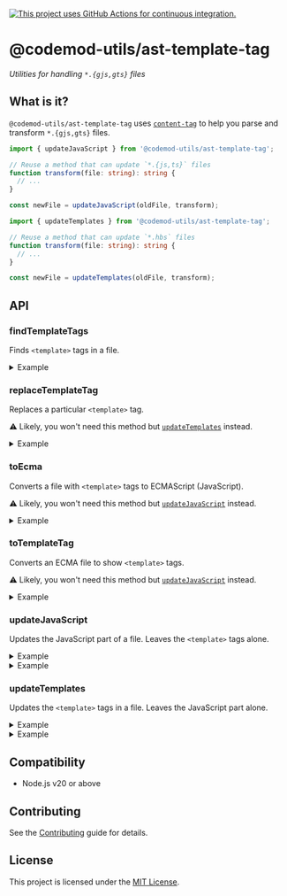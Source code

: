 [![This project uses GitHub Actions for continuous integration.](https://github.com/ijlee2/codemod-utils/actions/workflows/ci.yml/badge.svg)](https://github.com/ijlee2/codemod-utils/actions/workflows/ci.yml)

# @codemod-utils/ast-template-tag

_Utilities for handling `*.{gjs,gts}` files_


## What is it?

`@codemod-utils/ast-template-tag` uses [`content-tag`](https://github.com/embroider-build/content-tag) to help you parse and transform `*.{gjs,gts}` files.

```ts
import { updateJavaScript } from '@codemod-utils/ast-template-tag';

// Reuse a method that can update `*.{js,ts}` files
function transform(file: string): string {
  // ...
}

const newFile = updateJavaScript(oldFile, transform);
```

```ts
import { updateTemplates } from '@codemod-utils/ast-template-tag';

// Reuse a method that can update `*.hbs` files
function transform(file: string): string {
  // ...
}

const newFile = updateTemplates(oldFile, transform);
```

## API

### findTemplateTags

Finds `<template>` tags in a file.

<details>

<summary>Example</summary>

Count the number of lines of code (LOC) in `<template>` tags.

```ts
function getLOC(code: string): number {
  const matches = file.match(/\r?\n/g);

  return (matches ?? []).length;
}

const templateTags = findTemplateTags(file);

let loc = 0;

templateTags.forEach(({ contents }) => {
  loc += getLOC(contents.trim());
});
```

</details>


### replaceTemplateTag

Replaces a particular `<template>` tag.

⚠️ Likely, you won't need this method but [`updateTemplates`](#updatetemplates) instead.

<details>

<summary>Example</summary>

Update all template tags in a file.

```ts
const templateTags = findTemplateTags(file);

templateTags.reverse().forEach(({ contents, range }) => {
  // Some method that can update `*.hbs` files
  const template = transform(contents);

  file = replaceTemplateTag(file, {
    code: `<template>${template}</template>`,
    range,
  });
});
```

</details>


### toEcma

Converts a file with `<template>` tags to ECMAScript (JavaScript).

⚠️ Likely, you won't need this method but [`updateJavaScript`](#updatejavascript) instead.

<details>

<summary>Example</summary>

Analyze the JavaScript part of the file.

```ts
const ecma = toEcma(file);

// Some method that checks `*.{js,ts}` files
analyze(ecma);
```

</details>


### toTemplateTag

Converts an ECMA file to show `<template>` tags.

⚠️ Likely, you won't need this method but [`updateJavaScript`](#updatejavascript) instead.

<details>

<summary>Example</summary>

Update `*.{gjs,gts}` files.

```ts
// Some method that updates `*.{js,ts}` files
function transform(file: string): string {
  // ...
}

file = toTemplateTag(transform(toEcma(file)));
```

</details>


### updateJavaScript

Updates the JavaScript part of a file. Leaves the `<template>` tags alone.

<details>

<summary>Example</summary>

Reuse a method that can update `*.{js,ts}` files.

```ts
function transform(file: string): string {
  // ...
}

const newFile = updateJavaScript(oldFile, transform);
```

</details>

<details>

<summary>Example</summary>

Provide data when updating file.

```ts
type Data = {
  isTypeScript: boolean;
};

function transform(file: string, data: Data): string {
  // ...
}

const data = {
  isTypeScript: filePath.endsWith('.gts'),
};

const newFile = updateJavaScript(oldFile, (file) => {
  return transform(file, data);
});
```

</details>


### updateTemplates

Updates the `<template>` tags in a file. Leaves the JavaScript part alone.

<details>

<summary>Example</summary>

Reuse a method that can update `*.hbs` files.

```ts
function transform(file: string): string {
  // ...
}

const newFile = updateTemplates(oldFile, transform);
```

</details>

<details>

<summary>Example</summary>

Provide data when updating file.

```ts
type Data = {
  isTypeScript: boolean;
};

function transform(file: string, data: Data): string {
  // ...
}

const data = {
  isTypeScript: filePath.endsWith('.gts'),
};

const newFile = updateTemplates(oldFile, (file) => {
  return transform(file, data);
});
```

</details>


## Compatibility

- Node.js v20 or above


## Contributing

See the [Contributing](../../../CONTRIBUTING.md) guide for details.


## License

This project is licensed under the [MIT License](LICENSE.md).
